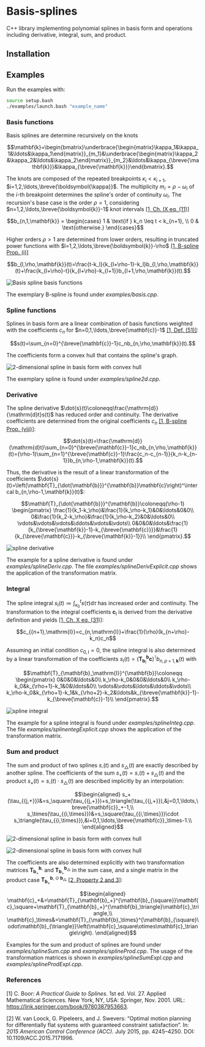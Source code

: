# Basis-splines

C++ library implementing polynomial splines in basis form and operations including derivative, integral, sum, and product.

## Installation

## Examples

Run the examples with:

```bash
source setup.bash
./examples/launch.bash "example_name"
```

### Basis functions

Basis splines are determine recursively on the knots

```math
\mathbf{k}=\begin{bmatrix}\underbrace{\begin{matrix}\kappa_1&\kappa_1&\ldots&\kappa_1\end{matrix}}_{m_1}&\underbrace{\begin{matrix}\kappa_2&\kappa_2&\ldots&\kappa_2\end{matrix}}_{m_2}&\ldots&\kappa_{\breve{\mathbf{k}}}&\kappa_{\breve{\mathbf{k}}}\end{bmatrix}.
```

The knots are composed of the repeated breakpoints $\kappa_i<\kappa_{i+1}$, $i=1,2,\ldots,\breve{\boldsymbol{\kappa}}$.
The multiplicity $m_i=\rho-\omega_i$ of the $i$-th breakpoint determines the spline's order of continuity $\omega_i$.
The recursion's base case is the order $\rho=1$, considering $n=1,2,\ldots,\breve{\boldsymbol{k}}-1$ knot intervals [[1, Ch. IX eq. (11)]](#1)

```math
b_{n,1,\mathbf{k}} =
    \begin{cases}
        1 & \text{if } k_n \leq t < k_{n+1}, \\
        0 & \text{otherwise.}
    \end{cases}
```

Higher orders $\rho>1$ are determined from lower orders, resulting in truncated power functions with $l=1,2,\ldots,\breve{\boldsymbol{k}}-\rho$ [[1, B-spline Prop. (i)]](#1)

```math
b_{l,\rho,\mathbf{k}}(t)=\frac{t-k_l}{k_{l+\rho-1}-k_l}b_{l,\rho,\mathbf{k}}(t)+\frac{k_{l+\rho}-t}{k_{l+\rho}-k_{l+1}}b_{l+1,\rho,\mathbf{k}}(t).
```

![Basis spline basis functions](docs/media/basis.jpg)

The exemplary B-spline is found under *examples/basis.cpp*.

### Spline functions

Splines in basis form are a linear combination of basis functions weighted with the coefficients $c_n$ for $n=0,1,\ldots,\breve{\mathbf{c}}-1$ [[1, Def. (51)]](#1):

```math
s(t)=\sum_{n=0}^{\breve{\mathbf{c}}-1}c_nb_{n,\rho,\mathbf{k}}(t).
```

The coefficients form a convex hull that contains the spline's graph.

![2-dimensional spline in basis form with convex hull](docs/media/spline2d_allDims.jpg)

The exemplary spline is found under *examples/spline2d.cpp*.

### Derivative

The spline derivative $\dot{s}(t)\coloneqq\frac{\mathrm{d}}{\mathrm{d}t}s(t)$ has reduced order and continuity.
The derivative coefficients are determined from the original coefficients $c_n$ [[1, B-spline Prop. (viii)]](#1):

```math
\dot{s}(t)=\frac{\mathrm{d}}{\mathrm{d}t}\sum_{n=0}^{\breve{\mathbf{c}}-1}c_nb_{n,\rho,\mathbf{k}}(t)=(\rho-1)\sum_{n=1}^{\breve{\mathbf{c}}-1}\frac{c_n-c_{n-1}}{k_n-k_{n-1}}b_{n,\rho-1,\mathbf{k}}(t).
```

Thus, the derivative is the result of a linear transformation of the coefficients $\dot{s}(t)=\left(\mathbf{T}_{\dot{\mathbf{b}}}^{\mathbf{b}}\mathbf{c}\right)^\intercal b_{n,\rho-1,\mathbf{k}}(t)$:

```math
\mathbf{T}_{\dot{\mathbf{b}}}^{\mathbf{b}}\coloneqq(\rho-1)
\begin{pmatrix}
\frac{1}{k_1-k_\rho}&\frac{1}{k_\rho-k_1}&0&\ldots&0&0\\
0&\frac{1}{k_2-k_\rho}&\frac{1}{k_\rho-k_2}&0&\ldots&0\\
\vdots&\vdots&\vdots&\ddots&\vdots&\vdots\\
0&0&0&\ldots&\frac{1}{k_{\breve{\mathbf{k}}-1}-k_{\breve{\mathbf{c}}}}&\frac{1}{k_{\breve{\mathbf{c}}}-k_{\breve{\mathbf{k}}-1}}\\
\end{pmatrix}.
```

![spline derivative](docs/media/splineDeriv.jpg)

The example for a spline derivative is found under *examples/splineDeriv.cpp*.
The file *examples/splineDerivExplicit.cpp* shows the application of the transformation matrix.

### Integral

The spline integral $s_\mathrm{I}(t)\coloneqq\int_{\kappa_0}^t s(\tau)\mathrm{d}\tau$ has increased order and continuity.
The transformation to the integral coefficients $\mathbf{c}_{\mathrm{I}}$ is derived from the derivative definition and yields [[1, Ch. X eq. (31)]](#1):

```math
c_{{n+1},\mathrm{I}}=c_{n,\mathrm{I}}+\frac{1}{\rho}(k_{n+\rho}-k_n)c_n
```

Assuming an initial condition $c_{0,\mathrm{I}}=0$, the spline integral is also determined by a linear transformation of the coefficients $s_\mathrm{I}(t)=\left(\mathbf{T}_{\mathbf{b}_\mathrm{I}}^{\mathbf{b}}\mathbf{c}\right)^\intercal b_{n,\rho+1,\mathbf{k}}(t)$ with

```math
\mathbf{T}_{\mathbf{b}_\mathrm{I}}^{\mathbf{b}}\coloneqq
\begin{pmatrix}
0&0&0&\ldots&0\\
k_\rho-k_0&0&0&\ldots&0\\
k_\rho-k_0&k_{\rho+1}-k_1&0&\ldots&0\\
\vdots&\vdots&\ldots&\ddots&\vdots\\
k_\rho-k_0&k_{\rho+1}-k_1&k_{\rho+2}-k_2&\ldots&k_{\breve{\mathbf{k}}-1}-k_{\breve{\mathbf{c}}-1}\\
\end{pmatrix}.
```

![spline integral](docs/media/splineInteg.jpg)

The example for a spline integral is found under *examples/splineInteg.cpp*.
The file *examples/splinentegExplicit.cpp* shows the application of the transformation matrix.

### Sum and product

The sum and product of two splines $s_\square(t)$ and $s_\triangle(t)$ are exactly described by another spline.
The coefficients of the sum $s_+(t)=s_\square(t)+s_\triangle(t)$ and the product $s_\times(t)=s_\square(t)\cdot s_\triangle(t)$ are described implicitly by an interpolation:

```math
\begin{aligned}
s_+(\tau_{{j,+}})&=s_\square(\tau_{{j,+}})+s_\triangle(\tau_{{j,+}}),&j=0,1,\ldots,\breve{\mathbf{c}}_+-1,\\
s_\times(\tau_{{i,\times}})&=s_\square(\tau_{{i,\times}})\cdot s_\triangle(\tau_{{i,\times}}),&i=0,1,\ldots,\breve{\mathbf{c}}_\times-1.\\
\end{aligned}
```

![2-dimensional spline in basis form with convex hull](docs/media/splineSum.jpg)

![2-dimensional spline in basis form with convex hull](docs/media/splineProd.jpg)

The coefficients are also determined explicitly with two transformation matrices $\mathbf{T}_{\mathbf{b}_+}^{\mathbf{b}_{\square}}$ and $\mathbf{T}_{\mathbf{b}_+}^{\mathbf{b}_\triangle}$ in the sum case, and a single matrix in the product case $\mathbf{T}_{\mathbf{b}_\times}^{\mathbf{b}_{\square}\odot\mathbf{b}_{\triangle}}$ [[2, Property 2 and 3]]((#2)):

```math
\begin{aligned}
\mathbf{c}_+&=\mathbf{T}_{\mathbf{b}_+}^{\mathbf{b}_{\square}}\mathbf{c}_\square+\mathbf{T}_{\mathbf{b}_+}^{\mathbf{b}_\triangle}\mathbf{c}_\triangle,\\
\mathbf{c}_\times&=\mathbf{T}_{\mathbf{b}_\times}^{\mathbf{b}_{\square}\odot\mathbf{b}_{\triangle}}\left(\mathbf{c}_\square\otimes\mathbf{c}_\triangle\right).
\end{aligned}
```

Examples for the sum and product of splines are found under *examples/splineSum.cpp* and *examples/splineProd.cpp*.
The usage of the transformation matrices is shown in *examples/splineSumExpl.cpp* and *examples/splineProdExpl.cpp*.

### References

<a id="1">[1]</a>
C. Boor:
*A Practical Guide to Splines*.
1st ed. Vol. 27.
Applied Mathematical Sciences.
New York, NY, USA: Springer, Nov. 2001.
URL: https://link.springer.com/book/9780387953663.

<a id="2">[2]</a>
W. van Loock, G. Pipeleers, and J. Swevers:
“Optimal motion planning for differentially flat systems with guaranteed constraint satisfaction”.
In: *2015 American Control Conference (ACC)*.
July 2015, pp. 4245–4250.
DOI: 10.1109/ACC.2015.7171996.
